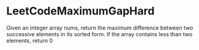 # LeetCodeMaximumGapHard
Given an integer array nums, return the maximum difference between two successive elements in its sorted form. If the array contains less than two elements, return 0
